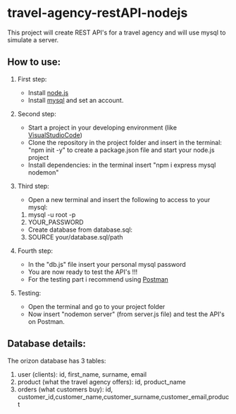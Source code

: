 # travel-agency-restAPI-nodejs
This project will create REST API's for a travel agency and will use mysql to simulate a server.


## How to use:
1. First step:
   - Install [node.js](https://nodejs.org/en/download)
   - Install [mysql](https://dev.mysql.com/downloads/) and set an account.

2. Second step:
   -  Start a project in your developing environment (like [VisualStudioCode](https://code.visualstudio.com/download))
   - Clone the repository in the project folder and insert in the terminal: "npm init -y" to create a package.json file and start your node.js project
   - Install dependencies: in the terminal insert "npm i express mysql nodemon"

3. Third step:
   - Open a new terminal and insert the following to access to your mysql:
    1) mysql -u root -p
    2) YOUR_PASSWORD
   - Create database from database.sql:
    3) SOURCE your/database.sql/path

4. Fourth step:
   - In  the "db.js" file insert your personal mysql password
   - You are now ready to test the API's !!!
   - For the testing part i recommend using [Postman](https://www.postman.com/downloads/)

5. Testing:
   - Open the terminal and go to your project folder
   - Now insert "nodemon server" (from server.js file) and test the API's on Postman.
  

## Database details:

The orizon database has 3 tables:
1. user (clients): id, first_name, surname, email
2. product (what the travel agency offers): id, product_name
3. orders (what customers buy): id, customer_id,customer_name,customer_surname,customer_email,product



